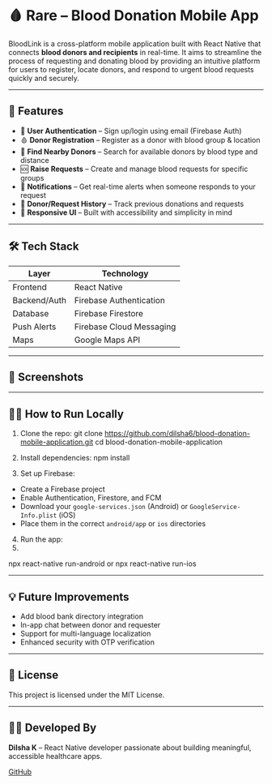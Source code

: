 # 🩸 Rare – Blood Donation Mobile App

BloodLink is a cross-platform mobile application built with React Native that connects **blood donors and recipients** in real-time. It aims to streamline the process of requesting and donating blood by providing an intuitive platform for users to register, locate donors, and respond to urgent blood requests quickly and securely.

---

## 🚀 Features

- 🔐 **User Authentication** – Sign up/login using email (Firebase Auth)
- 🩸 **Donor Registration** – Register as a donor with blood group & location
- 📍 **Find Nearby Donors** – Search for available donors by blood type and distance
- 🆘 **Raise Requests** – Create and manage blood requests for specific groups
- 🔔 **Notifications** – Get real-time alerts when someone responds to your request
- 🧾 **Donor/Request History** – Track previous donations and requests
- 📱 **Responsive UI** – Built with accessibility and simplicity in mind

---

## 🛠️ Tech Stack

| Layer        | Technology               |
|--------------|--------------------------|
| Frontend     | React Native             |
| Backend/Auth | Firebase Authentication  |
| Database     | Firebase Firestore       |
| Push Alerts  | Firebase Cloud Messaging |
| Maps         | Google Maps API          |

---

## 📸 Screenshots

---

## 🧑‍💻 How to Run Locally

1. Clone the repo:
git clone https://github.com/dilsha6/blood-donation-mobile-application.git
cd blood-donation-mobile-application

2. Install dependencies:
npm install

3. Set up Firebase:
- Create a Firebase project
- Enable Authentication, Firestore, and FCM
- Download your `google-services.json` (Android) or `GoogleService-Info.plist` (iOS)
- Place them in the correct `android/app` or `ios` directories

4. Run the app:
5. 
npx react-native run-android
or
npx react-native run-ios

---

## 💡 Future Improvements

- Add blood bank directory integration
- In-app chat between donor and requester
- Support for multi-language localization
- Enhanced security with OTP verification

---

## 📄 License

This project is licensed under the MIT License.

---

## 🙋‍♀️ Developed By

**Dilsha K** – React Native developer passionate about building meaningful, accessible healthcare apps.

[GitHub](https://github.com/dilsha6) 
